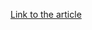 [Link to the article](https://www.proofpoint.com/us/blog/threat-insight/screentime-sometimes-it-feels-like-somebodys-watching-me)
